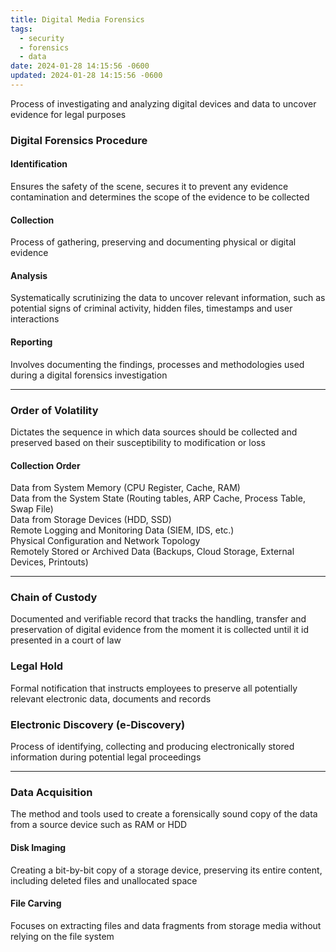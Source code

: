 ```yaml
---
title: Digital Media Forensics
tags:
  - security
  - forensics
  - data
date: 2024-01-28 14:15:56 -0600
updated: 2024-01-28 14:15:56 -0600
---
```


Process of investigating and analyzing digital devices and data to uncover evidence for legal purposes

### Digital Forensics Procedure

#### Identification
Ensures the safety of the scene, secures it to prevent any evidence contamination and determines the scope of the evidence to be collected

#### Collection
Process of gathering, preserving and documenting physical or digital evidence

#### Analysis
Systematically scrutinizing the data to uncover relevant information, such as potential signs of criminal activity, hidden files, timestamps and user interactions

#### Reporting
Involves documenting the findings, processes and methodologies used during a digital forensics investigation

---

### Order of Volatility
Dictates the sequence in which data sources should be collected and preserved based on their susceptibility to modification or loss

#### Collection Order
Data from System Memory (CPU Register, Cache, RAM)  
Data from the System State (Routing tables, ARP Cache, Process Table, Swap File)  
Data from Storage Devices (HDD, SSD)  
Remote Logging and Monitoring Data (SIEM, IDS, etc.)  
Physical Configuration and Network Topology  
Remotely Stored or Archived Data (Backups, Cloud Storage, External Devices, Printouts)

---

### Chain of Custody
Documented and verifiable record that tracks the handling, transfer and preservation of digital evidence from the moment it is collected until it id presented in a court of law

### Legal Hold
Formal notification that instructs employees to preserve all potentially relevant electronic data, documents and records

### Electronic Discovery (e-Discovery)
Process of identifying, collecting and producing electronically stored information during potential legal proceedings

---

### Data Acquisition
The method and tools used to create a forensically sound copy of the data from a source device such as RAM or HDD

#### Disk Imaging
Creating a bit-by-bit copy of a storage device, preserving its entire content, including   deleted files and unallocated space

#### File Carving
Focuses on extracting files and data fragments from storage media without relying on the file system
